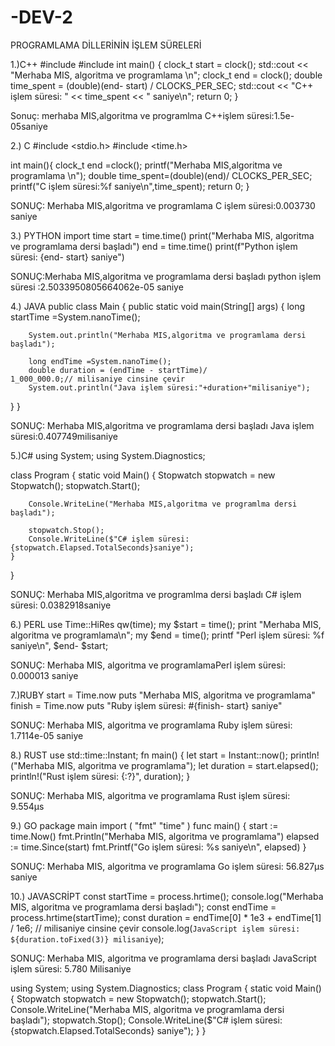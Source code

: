 # -DEV-2
PROGRAMLAMA DİLLERİNİN İŞLEM SÜRELERİ

1.)C++
#include <iostream>
 #include <ctime>
 int main() {
 clock_t start = clock();
 std::cout << "Merhaba MIS, algoritma ve programlama \n";
 clock_t end = clock();
 double time_spent = (double)(end- start) /
 CLOCKS_PER_SEC;
 std::cout << "C++ işlem süresi: " << time_spent << "
 saniye\n";
 return 0;
 }

Sonuç: merhaba MIS,algoritma ve programlma 
C++işlem süresi:1.5e-05saniye

2.) C
#include <stdio.h>
#include <time.h>

int main(){
  clock_t end =clock();
  printf("Merhaba MIS,algoritma ve programlama \n");
  double time_spent=(double)(end)/
CLOCKS_PER_SEC;
  printf("C işlem süresi:%f saniye\n",time_spent);
  return 0;
}

SONUÇ: Merhaba MIS,algoritma ve programlama 
C işlem süresi:0.003730 saniye

3.) PYTHON
import time
 start = time.time()
 print("Merhaba MIS, algoritma ve programlama
 dersi başladı")
 end = time.time()
 print(f"Python işlem süresi: {end- start} saniye")
 
SONUÇ:Merhaba MIS,algoritma ve programlama dersi başladı
python işlem süresi :2.5033950805664062e-05 saniye

4.) JAVA
public class Main {
    public static void main(String[] args) {
        long startTime =System.nanoTime();
        
        System.out.println("Merhaba MIS,algoritma ve programlama dersi başladı");
        
        long endTime =System.nanoTime();
        double duration = (endTime - startTime)/
    1_000_000.0;// milisaniye cinsine çevir
        System.out.println("Java işlem süresi:"+duration+"milisaniye");
  }
}

SONUÇ: Merhaba MIS,algoritma ve programlama dersi başladı
Java işlem süresi:0.407749milisaniye

5.)C#
using System;
using System.Diagnostics;

class Program
{
    static void Main()
    {
        Stopwatch stopwatch = new Stopwatch();
        stopwatch.Start();
        
        Console.WriteLine("Merhaba MIS,algoritma ve programlma dersi başladı");
        
        stopwatch.Stop();
        Console.WriteLine($"C# işlem süresi: {stopwatch.Elapsed.TotalSeconds}saniye");
    }
}

SONUÇ: Merhaba MIS,algoritma ve programlma dersi başladı
C# işlem süresi: 0.0382918saniye

6.) PERL
use Time::HiRes qw(time);
 my $start = time();
 print "Merhaba MIS, algoritma ve programlama\n";
 my $end = time();
 printf "Perl işlem süresi: %f saniye\n", $end- $start;
 
SONUÇ: Merhaba MIS, algoritma ve programlamaPerl işlem süresi: 0.000013 saniye

7.)RUBY
start = Time.now
 puts "Merhaba MIS, algoritma ve programlama"
 finish = Time.now
 puts "Ruby işlem süresi: #{finish- start} saniye"
 
SONUÇ: Merhaba MIS, algoritma ve programlama
Ruby işlem süresi: 1.7114e-05 saniye

8.) RUST
use std::time::Instant;
 fn main() {
 let start = Instant::now();
 println!("Merhaba MIS, algoritma ve programlama");
 let duration = start.elapsed();
 println!("Rust işlem süresi: {:?}", duration);
 }
 
 SONUÇ: Merhaba MIS, algoritma ve programlama
Rust işlem süresi: 9.554µs

9.) GO
package main
 import (
 "fmt"
 "time"
 )
 func main() {
 start := time.Now()
 fmt.Println("Merhaba MIS, algoritma ve programlama")
 elapsed := time.Since(start)
 fmt.Printf("Go işlem süresi: %s saniye\n", elapsed)
 }
 
SONUÇ: Merhaba MIS, algoritma ve programlama
Go işlem süresi: 56.827µs saniye

10.) JAVASCRİPT
const startTime = process.hrtime();
 console.log("Merhaba MIS, algoritma ve programlama dersi
 başladı");
 const endTime = process.hrtime(startTime);
 const duration = endTime[0] * 1e3 + endTime[1] / 1e6; //
 milisaniye cinsine çevir
 console.log(`JavaScript işlem süresi: ${duration.toFixed(3)} milisaniye`);
 
SONUÇ: Merhaba MIS, algoritma ve programlama dersi başladı
JavaScript işlem süresi: 5.780
 Milisaniye


 using System;
 using System.Diagnostics;
 class Program
 {
 static void Main()
 {
 Stopwatch stopwatch = new Stopwatch();
 stopwatch.Start();
 Console.WriteLine("Merhaba MIS, algoritma ve programlama dersi başladı");
 stopwatch.Stop();
 Console.WriteLine($"C# işlem süresi: {stopwatch.Elapsed.TotalSeconds} saniye");
 }
 }





